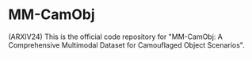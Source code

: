 # MM-CamObj
(ARXIV24) This is the official code repository for "MM-CamObj: A Comprehensive Multimodal Dataset for Camouflaged Object Scenarios".
